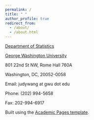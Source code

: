 ```yaml
---
permalink: /
title: " "
author_profile: true
redirect_from: 
  - /about/
  - /about.html
---
```


[Department of Statistics](https://statistics.columbian.gwu.edu/)

[George Washington University](https://www.gwu.edu/)

801 22nd St NW, Rome Hall 760A

Washington, DC, 20052-0058

Email: judywang at gwu dot edu

Phone: (202) 994-5658

Fax: 202-994-6917







Built using the [Academic Pages template](https://github.com/academicpages/academicpages.github.io).
